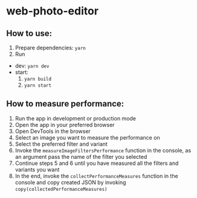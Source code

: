 # web-photo-editor

## How to use:
1. Prepare dependencies: `yarn`
2. Run
- dev: `yarn dev`
- start:
  1. `yarn build`
  2. `yarn start`

## How to measure performance:
1. Run the app in development or production mode
2. Open the app in your preferred browser
3. Open DevTools in the browser
4. Select an image you want to measure the performance on
5. Select the preferred filter and variant
6. Invoke the `measureImageFiltersPerformance` function in the console, as an argument pass the name of the filter you selected
7. Continue steps 5 and 6 until you have measured all the filters and variants you want
8. In the end, invoke the `collectPerformanceMeasures` function in the console and copy created JSON by invoking `copy(collectedPerformanceMeasures)`